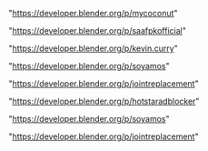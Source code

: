 "https://developer.blender.org/p/mycoconut"

"https://developer.blender.org/p/saafpkofficial"

"https://developer.blender.org/p/kevin.curry"

"https://developer.blender.org/p/soyamos"

"https://developer.blender.org/p/jointreplacement"

 
"https://developer.blender.org/p/hotstaradblocker"


"https://developer.blender.org/p/soyamos"


"https://developer.blender.org/p/jointreplacement"


 
